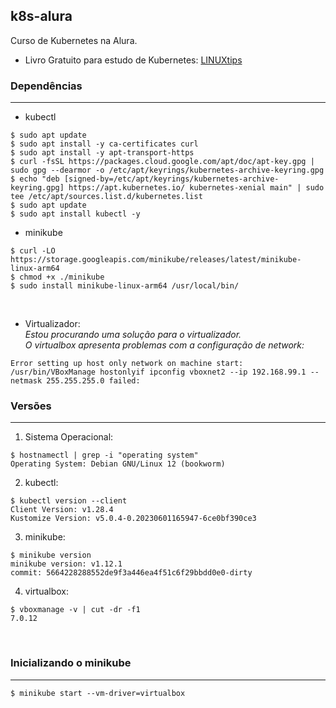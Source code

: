 ## k8s-alura
Curso de Kubernetes na Alura.

* Livro Gratuito para estudo de Kubernetes: <a href="https://livro.descomplicandokubernetes.com.br/pt/">LINUXtips</a>


### Dependências
---

* kubectl
```
$ sudo apt update
$ sudo apt install -y ca-certificates curl
$ sudo apt install -y apt-transport-https
$ curl -fsSL https://packages.cloud.google.com/apt/doc/apt-key.gpg | sudo gpg --dearmor -o /etc/apt/keyrings/kubernetes-archive-keyring.gpg
$ echo "deb [signed-by=/etc/apt/keyrings/kubernetes-archive-keyring.gpg] https://apt.kubernetes.io/ kubernetes-xenial main" | sudo tee /etc/apt/sources.list.d/kubernetes.list
$ sudo apt update
$ sudo apt install kubectl -y
```

* minikube
```
$ curl -LO https://storage.googleapis.com/minikube/releases/latest/minikube-linux-arm64
$ chmod +x ./minikube
$ sudo install minikube-linux-arm64 /usr/local/bin/
```
</br>

* Virtualizador: </br>
*Estou procurando uma solução para o virtualizador.*</br>
*O virtualbox apresenta problemas com a configuração de network:*
```
Error setting up host only network on machine start: /usr/bin/VBoxManage hostonlyif ipconfig vboxnet2 --ip 192.168.99.1 --netmask 255.255.255.0 failed:
```


### Versões
---

1. Sistema Operacional:
```
$ hostnamectl | grep -i "operating system"
Operating System: Debian GNU/Linux 12 (bookworm)
```

2. kubectl:
```
$ kubectl version --client
Client Version: v1.28.4
Kustomize Version: v5.0.4-0.20230601165947-6ce0bf390ce3
```

3. minikube:
```
$ minikube version
minikube version: v1.12.1
commit: 5664228288552de9f3a446ea4f51c6f29bbdd0e0-dirty
```

4. virtualbox:
```
$ vboxmanage -v | cut -dr -f1
7.0.12
```
</br>

### Inicializando o minikube
---

```
$ minikube start --vm-driver=virtualbox
```
